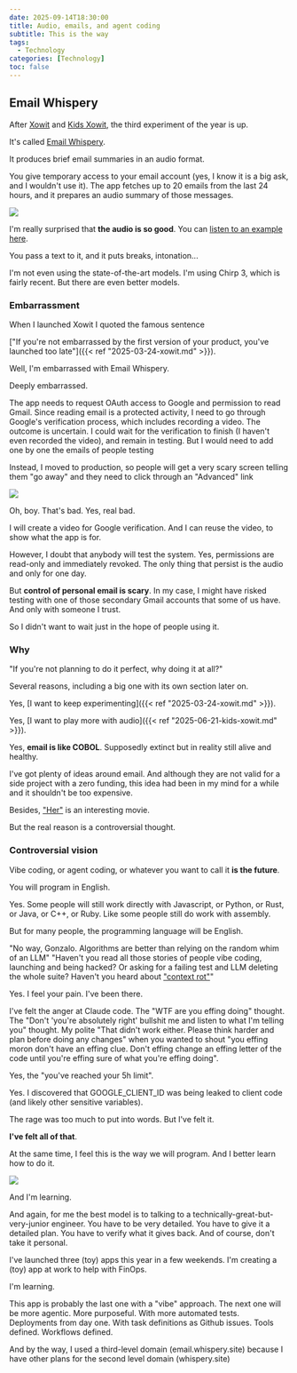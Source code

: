 ```yaml
---
date: 2025-09-14T18:30:00
title: Audio, emails, and agent coding
subtitle: This is the way
tags:
  - Technology
categories: [Technology]
toc: false
---
```


## Email Whispery

After [Xowit](https://xowit.com) and [Kids Xowit](https://kids.xowit.com), the third experiment of the year is up.

It's called [Email Whispery](https://email.whispery.site/).

It produces brief email summaries in an audio format.

You give temporary access to your email account (yes, I know it is a big ask, and I wouldn't use it). The app fetches up to 20 emails from the last 24 hours, and it prepares an audio summary of those messages.

![](/img/result-email-whispery.png)

I'm really surprised that **the audio is so good**. You can [listen to an example here](https://media-gonzalo.f-v.es/summary-example-email-whisery.mp3).


You pass a text to it, and it puts breaks, intonation...

I'm not even using the state-of-the-art models. I'm using Chirp 3, which is fairly recent. But there are even better models.

### Embarrassment

When I launched Xowit I quoted the famous sentence

 ["If you're not embarrassed by the first version of your product, you've launched too late"]({{< ref "2025-03-24-xowit.md" >}}).

Well, I'm embarrassed with Email Whispery.

Deeply embarrassed.

The app needs to request OAuth access to Google and permission to read Gmail. Since reading email is a protected activity, I need to go through Google's verification process, which includes recording a video. The outcome is uncertain. I could wait for the verification to finish (I haven't even recorded the video), and remain in testing. But I would need to add one by one the emails of people testing

Instead, I moved to production, so people will get a very scary screen telling them "go away" and they need to click through an "Advanced" link

![](/img/Screenshot_2025-09-14_104329.png)

Oh, boy. That's bad. Yes, real bad.

I will create a video for Google verification. And I can reuse the video, to show what the app is for.

However, I doubt that anybody will test the system. Yes, permissions are read-only and immediately revoked. The only thing that persist is the audio and only for one day.

But **control of personal email is scary**. In my case, I might have risked testing with one of those secondary Gmail accounts that some of us have. And only with someone I trust.

So I didn't want to wait just in the hope of people using it.

### Why

"If you're not planning to do it perfect, why doing it at all?"

Several reasons, including a big one with its own section later on.

Yes, [I want to keep experimenting]({{< ref "2025-03-24-xowit.md" >}}).

Yes, [I want to play more with audio]({{< ref "2025-06-21-kids-xowit.md" >}}).

Yes, **email is like COBOL**. Supposedly extinct but in reality still alive and healthy.

I've got plenty of ideas around email. And although they are not valid for a side project with a zero funding, this idea had been in my mind for a while and it shouldn't be too expensive.

Besides, ["Her"](https://en.wikipedia.org/wiki/Her_(2013_film)) is an interesting movie.

But the real reason is a controversial thought.

### Controversial vision

Vibe coding, or agent coding, or whatever you want to call it **is the future**.

You will program in English.

Yes. Some people will still work directly with Javascript, or Python, or Rust, or Java, or C++, or Ruby. Like some people still do work with assembly.

But for many people, the programming language will be English.

"No way, Gonzalo. Algorithms are better than relying on the random whim of an LLM"
"Haven't you read all those stories of people vibe coding, launching and being hacked? Or asking for a failing test and LLM deleting the whole suite? Haven't you heard about ["context rot"](https://x.com/simonw/status/1935478180443472340)"

Yes. I feel your pain. I've been there.

I've felt the anger at Claude code. The "WTF are you effing doing" thought. The "Don't 'you're absolutely right' bullshit me and listen to what I'm telling you" thought. My polite "That didn't work either. Please think harder and plan before doing any changes" when you wanted to shout "you effing moron don't have an effing clue. Don't effing change an effing letter of the code until you're effing sure of what you're effing doing".

Yes, the "you've reached your 5h limit".

Yes. I discovered that GOOGLE_CLIENT_ID was being leaked to client code (and likely other sensitive variables).

The rage was too much to put into words. But I've felt it.

**I've felt all of that**.

At the same time, I feel this is the way we will program. And I better learn how to do it.

![](/img/this-is-the-way.png)

And I'm learning.

And again, for me the best model is to talking to a technically-great-but-very-junior engineer. You have to be very detailed. You have to give it a detailed plan. You have to verify what it gives back. And of course, don't take it personal.

I've launched three (toy) apps this year in a few weekends. I'm creating a (toy) app at work to help with FinOps.

I'm learning.

This app is probably the last one with a "vibe" approach. The next one will be more agentic. More purposeful. With more automated tests. Deployments from day one. With task definitions as Github issues. Tools defined. Workflows defined.

And by the way, I used a third-level domain (email.whispery.site) because I have other plans for the second level domain (whispery.site)
